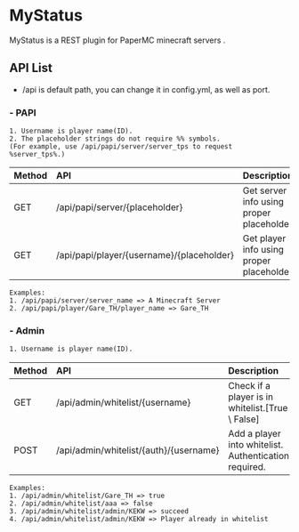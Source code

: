 # MyStatus
MyStatus is a REST plugin for PaperMC minecraft servers .

## API List
+ /api is default path, you can change it in config.yml, as well as port.

### - PAPI

```text
1. Username is player name(ID).
2. The placeholder strings do not require %% symbols.
(For example, use /api/papi/server/server_tps to request %server_tps%.)
```

Method | API | Description
:---|:---|:---
GET | /api/papi/server/{placeholder} | Get server info using proper placeholder.
GET | /api/papi/player/{username}/{placeholder} | Get player info using proper placeholder. 

```text
Examples:
1. /api/papi/server/server_name => A Minecraft Server
2. /api/papi/player/Gare_TH/player_name => Gare_TH
```

### - Admin

```txt
1. Username is player name(ID).
```

Method | API | Description
:---|:---|:---
GET | /api/admin/whitelist/{username} | Check if a player is in whitelist.\[True \ False\] 
POST | /api/admin/whitelist/{auth}/{username} | Add a player into whitelist. Authentication required.

```text
Examples:
1. /api/admin/whitelist/Gare_TH => true
2. /api/admin/whitelist/aaa => false
3. /api/admin/whitelist/admin/KEKW => succeed
4. /api/admin/whitelist/admin/KEKW => Player already in whitelist
```
